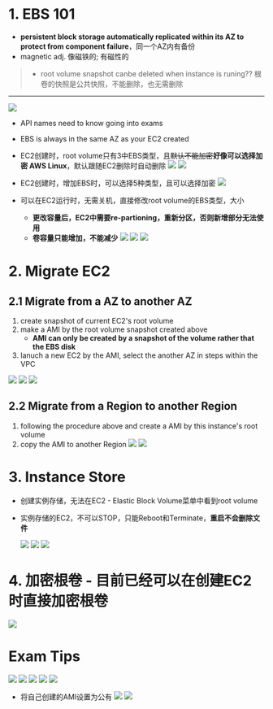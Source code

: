 # 1. EBS 101

- **persistent block storage automatically replicated within its AZ to protect from component failure**，同一个AZ内有备份
- magnetic adj.	像磁铁的; 有磁性的

> - root volume snapshot canbe deleted when instance is runing?? 根卷的快照是公共快照，不能删除，也无需删除

-----

![](https://i.loli.net/2019/06/15/5d049f6d89bc291836.png)

- API names need to know going into exams
- EBS is always in the same AZ as your EC2 created
- EC2创建时，root volume只有3中EBS类型，且~~默认不能加密~~**好像可以选择加密 AWS Linux**，默认跟随EC2删除时自动删除
  ![](https://i.loli.net/2019/06/15/5d04a26a46d6658295.png)
  ![](https://i.loli.net/2019/06/15/5d04a2e2b002e32022.png)
  
- EC2创建时，增加EBS时，可以选择5种类型，且可以选择加密
  ![](https://i.loli.net/2019/06/15/5d04a26a5199917336.png)

- 可以在EC2运行时，无需关机，直接修改root volume的EBS类型，大小
  - **更改容量后，EC2中需要re-partioning，重新分区，否则新增部分无法使用**
  - **卷容量只能增加，不能减少**
  ![](https://i.loli.net/2019/06/15/5d04a54f5d01227514.png)
  ![](https://i.loli.net/2019/06/15/5d04a6557abbf10969.png)
  ![](https://i.loli.net/2019/06/15/5d04a65a3cdbb46427.png)

# 2. Migrate EC2 
## 2.1 Migrate from a AZ to another AZ
1. create snapshot of current EC2's root volume
2. make a AMI by the root volume snapshot created above
    - **AMI can only be created by a snapshot of the volume rather that the EBS disk**
3. lanuch a new EC2 by the AMI, select the another AZ in steps within the VPC

  ![](https://i.loli.net/2019/06/15/5d04a8746e38e79790.png)
  ![](https://i.loli.net/2019/06/15/5d04a8794276696828.png)
  ![](https://i.loli.net/2019/06/15/5d04a8b1945e132139.png)
## 2.2 Migrate from a Region to another Region
1. following the procedure above and create a AMI by this instance's root volume
2. copy the AMI to another Region
  ![](https://i.loli.net/2019/06/15/5d04aa24a55e384669.png)
  ![](https://i.loli.net/2019/06/15/5d04aa28a64b386048.png)

# 3. Instance Store

- 创建实例存储，无法在EC2 - Elastic Block Volume菜单中看到root volume
- 实例存储的EC2，不可以STOP，只能Reboot和Terminate，**重启不会删除文件**

  ![](https://i.loli.net/2019/06/15/5d04b165e61ca85313.png)
  ![](https://i.loli.net/2019/06/15/5d04b16b7f7fa15880.png)
  ![](https://i.loli.net/2019/06/15/5d04b170ba48096652.png)


# 4. 加密根卷 - 目前已经可以在创建EC2时直接加密根卷

![](https://i.loli.net/2019/06/15/5d04e7f9aeb1610554.png)



# Exam Tips
![](https://i.loli.net/2019/06/15/5d04ac9b376b225607.png)
![](https://i.loli.net/2019/06/15/5d04ac9e1501f14156.png)
![](https://i.loli.net/2019/06/15/5d04aca1e346968600.png)
![](https://i.loli.net/2019/06/15/5d04b175a161342740.png)
![](https://i.loli.net/2019/06/15/5d04e7f564c0840150.png)
  - 将自己创建的AMI设置为公有
    ![](https://i.loli.net/2019/06/15/5d04e9894e62026752.png)
    ![](https://i.loli.net/2019/06/15/5d04e9c98e9c299110.png)
